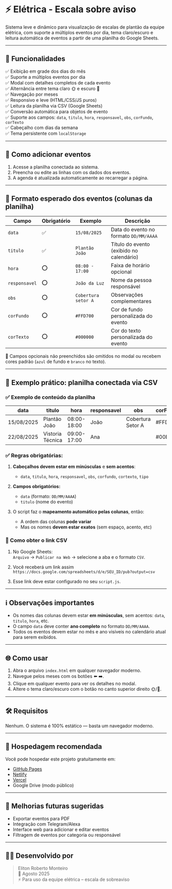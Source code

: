 
# ⚡ Elétrica - Escala sobre aviso

Sistema leve e dinâmico para visualização de escalas de plantão da equipe elétrica, com suporte a múltiplos eventos por dia, tema claro/escuro e leitura automática de eventos a partir de uma planilha do Google Sheets.

---

## 🧠 Funcionalidades

✅ Exibição em grade dos dias do mês  
✅ Suporte a múltiplos eventos por dia  
✅ Modal com detalhes completos de cada evento  
✅ Alternância entre tema claro 🌞 e escuro 🌙  
✅ Navegação por meses  
✅ Responsivo e leve (HTML/CSS/JS puros)  
✅ Leitura da planilha via CSV (Google Sheets)  
✅ Conversão automática para objetos de evento  
✅ Suporte aos campos: `data`, `titulo`, `hora`, `responsavel`, `obs`, `corFundo`, `corTexto`  
✅ Cabeçalho com dias da semana  
✅ Tema persistente com `localStorage`

---

## 📝 Como adicionar eventos

1. Acesse a planilha conectada ao sistema.  
2. Preencha ou edite as linhas com os dados dos eventos.  
3. A agenda é atualizada automaticamente ao recarregar a página.

---

## 📌 Formato esperado dos eventos (colunas da planilha)

| Campo        | Obrigatório | Exemplo              | Descrição                                     |
|--------------|-------------|----------------------|-----------------------------------------------|
| `data`       | ✅           | `15/08/2025`         | Data do evento no formato `DD/MM/AAAA`        |
| `titulo`     | ✅           | `Plantão João`       | Título do evento (exibido no calendário)      |
| `hora`       | ⭕           | `08:00 - 17:00`      | Faixa de horário opcional                     |
| `responsavel`| ⭕           | `João da Luz`        | Nome da pessoa responsável                    |
| `obs`        | ⭕           | `Cobertura setor A`  | Observações complementares                    |
| `corFundo`   | ⭕           | `#FFD700`            | Cor de fundo personalizada do evento          |
| `corTexto`   | ⭕           | `#000000`            | Cor do texto personalizada do evento          |

🔁 Campos opcionais não preenchidos são omitidos no modal ou recebem cores padrão (`azul` de fundo e `branco` no texto).

---

## 🧪 Exemplo prático: planilha conectada via CSV

### ✅ Exemplo de conteúdo da planilha

| data       | titulo           | hora         | responsavel | obs                 | corFundo   | corTexto  | tipo        |
|------------|------------------|--------------|-------------|---------------------|------------|-----------|----------   |
| 15/08/2025 | Plantão João     | 08:00-18:00  | João        | Cobertura Setor A   | #FFD700  | #000000 | plantao     |
| 22/08/2025 | Vistoria Técnica | 09:00-17:00  | Ana         |                     | #00BFFF  | #FFFFFF | manutencao  |

### ✅ **Regras obrigatórias:**

1. **Cabeçalhos devem estar em minúsculas** e **sem acentos**:

    - `data`, `titulo`, `hora`, `responsavel`, `obs`, `corfundo`, `cortexto`, `tipo`

2. **Campos obrigatórios:**

    - `data` (formato: `DD/MM/AAAA`)
    - `titulo` (nome do evento)

3. O script faz o **mapeamento automático pelas colunas**, então:

    - A ordem das colunas **pode variar**
    - Mas os nomes **devem estar exatos** (sem espaço, acento, etc)

### 🔗 Como obter o link CSV

1. No Google Sheets:  
   `Arquivo` → `Publicar na Web` → selecione a aba e o formato `CSV`.

2. Você receberá um link assim ``https://docs.google.com/spreadsheets/d/e/SEU_ID/pub?output=csv``

3. Esse link deve estar configurado no seu `script.js`.

---

## ℹ️ Observações importantes

- Os nomes das colunas devem estar **em minúsculas**, sem acentos: `data`, `titulo`, `hora`, etc.  
- O campo `data` deve conter **ano completo** no formato `DD/MM/AAAA`.  
- Todos os eventos devem estar no mês e ano visíveis no calendário atual para serem exibidos.

---

## 🌐 Como usar

1. Abra o arquivo `index.html` em qualquer navegador moderno.
2. Navegue pelos meses com os botões ⬅️ ➡️.
3. Clique em qualquer evento para ver os detalhes no modal.
4. Altere o tema claro/escuro com o botão no canto superior direito 🌞/🌙.

---

## 🛠 Requisitos

Nenhum. O sistema é 100% estático — basta um navegador moderno.

---

## 🚀 Hospedagem recomendada

Você pode hospedar este projeto gratuitamente em:

- [GitHub Pages](https://pages.github.com/)
- [Netlify](https://www.netlify.com/)
- [Vercel](https://vercel.com/)
- Google Drive (modo público)

---

## 📌 Melhorias futuras sugeridas

- Exportar eventos para PDF
- Integração com Telegram/Alexa
- Interface web para adicionar e editar eventos
- Filtragem de eventos por categoria ou responsável

---

## 👨‍🔧 Desenvolvido por

> Eliton Roberto Monteiro  
> 📅 Agosto 2025  
> ⚡ Para uso da equipe elétrica – escala de sobreaviso
